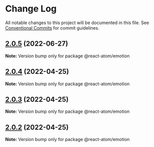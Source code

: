 # Change Log

All notable changes to this project will be documented in this file.
See [Conventional Commits](https://conventionalcommits.org) for commit guidelines.

## [2.0.5](https://github.com/react-atom/react-atom/compare/@react-atom/emotion@2.0.4...@react-atom/emotion@2.0.5) (2022-06-27)

**Note:** Version bump only for package @react-atom/emotion





## [2.0.4](https://github.com/react-atom/react-atom/compare/@react-atom/emotion@2.0.3...@react-atom/emotion@2.0.4) (2022-04-25)

**Note:** Version bump only for package @react-atom/emotion





## [2.0.3](https://github.com/react-atom/react-atom/compare/@react-atom/emotion@2.0.2...@react-atom/emotion@2.0.3) (2022-04-25)

**Note:** Version bump only for package @react-atom/emotion





## [2.0.2](https://github.com/react-atom/react-atom/compare/@react-atom/emotion@2.0.1...@react-atom/emotion@2.0.2) (2022-04-25)

**Note:** Version bump only for package @react-atom/emotion
